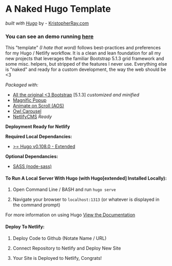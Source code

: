 # A Naked Hugo Template
*built with [Hugo](https://gohugo.io)* by - [KristopherRay.com](https://kristopherray.com)  

### You can see an demo running [here](https://anakedhugo.netlify.app/)

This "template" *(I hate that word)* follows best-practices and preferences for my Hugo / Netlify workflow. It is a clean and lean foundation for all my new projects that leverages the familiar Bootstrap 5.1.3 grid framework and some misc. helpers, but stripped of the features I never use. Everything else is "naked" and ready for a custom development, the way the web should be <3

*Packaged with:*
- [All the original <3 Bootstrap](https://getbootstrap.com/) [5.1.3] *customized and minified*
- [Magnific Popup](https://dimsemenov.com/plugins/magnific-popup/)
- [Animate on Scroll (AOS)](https://michalsnik.github.io/aos/)
- [Owl Carousel](https://github.com/OwlCarousel2/OwlCarousel2)
- [NetlifyCMS](https://netlifycms.org) *Ready*

**Deployment Ready for Netlify**

**Required Local Dependancies:**
- [ >= Hugo v0.108.0 - Extended](https://github.com/gohugoio/hugo/releases/)

**Optional Dependancies:**
- [SASS (node-sass)](https://github.com/sass/node-sass)

#### **To Run A Local Server With Hugo (with Hugo[extended] Installed Locally):**  

1. Open Command Line / BASH and run
`hugo serve`

2. Navigate your browser to 
`localhost:1313` (or whatever is displayed in the command prompt)

For more information on using Hugo [View the Documentation](https://gohugo.io/documentation/)

#### **Deploy To Netlify:**

1. Deploy Code to Github (Notate Name / URL)

2. Connect Repository to Netlify and Deploy New Site

3. Your Site is Deployed to Netlify, Congrats!
